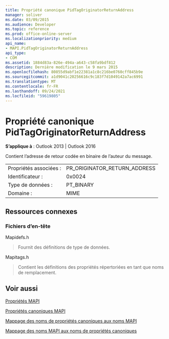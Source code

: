 ```yaml
---
title: Propriété canonique PidTagOriginatorReturnAddress
manager: soliver
ms.date: 03/09/2015
ms.audience: Developer
ms.topic: reference
ms.prod: office-online-server
ms.localizationpriority: medium
api_name:
- MAPI.PidTagOriginatorReturnAddress
api_type:
- COM
ms.assetid: 1884d83a-826e-494a-a643-c58fa9bdf812
description: Dernière modification le 9 mars 2015
ms.openlocfilehash: 80855d9abf1e22381a1c8c216be0760cff845b9e
ms.sourcegitcommit: a1d9041c20256616c9c183f7d1049142a7ac6991
ms.translationtype: MT
ms.contentlocale: fr-FR
ms.lasthandoff: 09/24/2021
ms.locfileid: "59619805"
---
```

# <a name="pidtagoriginatorreturnaddress-canonical-property"></a>Propriété canonique PidTagOriginatorReturnAddress

  
  
**S’applique à** : Outlook 2013 | Outlook 2016 
  
Contient l’adresse de retour codée en binaire de l’auteur du message.
  
|||
|:-----|:-----|
|Propriétés associées :  <br/> |PR_ORIGINATOR_RETURN_ADDRESS  <br/> |
|Identificateur :  <br/> |0x0024  <br/> |
|Type de données :  <br/> |PT_BINARY  <br/> |
|Domaine :  <br/> |MIME  <br/> |
   
## <a name="related-resources"></a>Ressources connexes

### <a name="header-files"></a>Fichiers d’en-tête

Mapidefs.h
  
> Fournit des définitions de type de données.
    
Mapitags.h
  
> Contient les définitions des propriétés répertoriées en tant que noms de remplacement.
    
## <a name="see-also"></a>Voir aussi



[Propriétés MAPI](mapi-properties.md)
  
[Propriétés canoniques MAPI](mapi-canonical-properties.md)
  
[Mappage des noms de propriétés canoniques aux noms MAPI](mapping-canonical-property-names-to-mapi-names.md)
  
[Mappage des noms MAPI aux noms de propriétés canoniques](mapping-mapi-names-to-canonical-property-names.md)

